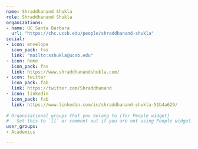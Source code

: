 ```yaml
---
name: Shraddhanand Shukla
role: Shraddhanand Shukla
organizations:
- name: UC Santa Barbara 
  url: "https://chc.ucsb.edu/people/shraddhanand-shukla"
social:
- icon: envelope
  icon_pack: fas
  link: "mailto:sshukla@ucsb.edu"
- icon: home
  icon_pack: fas
  link: https://www.shraddhanandshukla.com/
- icon: twitter
  icon_pack: fab
  link: https://twitter.com/Shraddhanand
- icon: linkedin
  icon_pack: fab
  link: https://www.linkedin.com/in/shraddhanand-shukla-51b4a629/
  
# Organizational groups that you belong to (for People widget)
#   Set this to `[]` or comment out if you are not using People widget.  
user_groups:
- Academics

---
```

